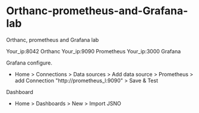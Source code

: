 # Orthanc-prometheus-and-Grafana-lab
Orthanc, prometheus and Grafana lab

Your_ip:8042 Orthanc
Your_ip:9090 Prometheus
Your_ip:3000 Grafana

Grafana configure.
  - Home > Connections > Data sources > Add data source > Prometheus > add Connection "http://prometheus_l:9090" > Save & Test

Dashboard 
  - Home > Dashboards > New > Import JSNO
